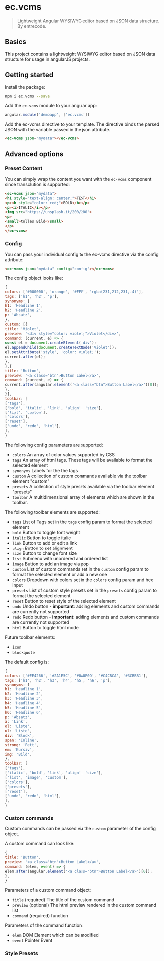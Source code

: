 # ec.vcms 

> Lightweight Angular WYSIWYG editor based on JSON data structure. By entrecode.


## Basics

This project contains a lightweight WYSIWYG editor based on JSON data structure for usage in angularJS projects.

## Getting started

Install the package:

```sh
npm i ec.vcms --save
```

Add the `ec.vcms` module to your angular app:

```js
angular.module('demoapp', ['ec.vcms'])
```

Add the ec-vcms directive to your template. The directive binds the parsed JSON with the variable passed in the json attribute.

```html
<ec-vcms json="mydata"></ec-vcms>
```

## Advanced options
### Preset Content

You can simply wrap the content you want with the `ec-vcms` component since transclution is supported:

```html
<ec-vcms json="mydata">
<h1 style="text-align: center;">TEST</h1>
<p><b style="color: red;">BOLD</b></p>
<p><i>ITALIC</i></p>
<img src="https://unsplash.it/200/200">
<p>
<small>tolles Bild</small>
</p>
</ec-vcms>
```

### Config

You can pass your individual config to the ec-vcms directive via the config attribute:

```html
<ec-vcms json="mydata" config="config"></ec-vcms>
```

The config object looks like:

```js
{
colors: ['#000000', 'orange', '#FFF', 'rgba(231,212,231,.4)'],
tags: ['h1', 'h2', 'p'],
synonyms: {
h1: 'Headline 1',
h2: 'Headline 2',
p: 'Absatz',
},
custom: [{
title: 'Violet',
preview: '<div style="color: violet;">Violet</div>',
command: (current, e) => {
const el = document.createElement('div');
el.appendChild(document.createTextNode('Violet'));
el.setAttribute('style', 'color: violet;');
current.after(el);
},
},{
title: 'Button',
preview: '<a class="btn">Button Label</a>',
command: (current, e) => {
current.after(angular.element('<a class="btn">Button Label</a>')[0]);
},
}],
toolbar: [
['tags'],
['bold', 'italic', 'link', 'align', 'size'],
['list', 'custom'],
['colors'],
['reset'],
['undo', 'redo', 'html'],
],
}
```

The following config parameters are supported:

* `colors` An array of color values supported by CSS
* `tags` An array of html tags. These tags will be available to format the selected element
* `synonyms` Labels for the the tags
* `custom` A collection of custom commands available via the toolbar element "custom"
* `presets` A collection of style presets available via the toolbar element "presets"
* `toolbar` A multidimensional array of elements which are shown in the toolbar.

The following toolbar elements are supported:

* `tags` List of Tags set in the `tags` config param to format the selected element
* `bold` Button to toggle font weight
* `italic` Button to toggle italic
* `link` Button to add or edit a link
* `align` Button to set alignment
* `size` Button to change font size
* `list` Submenu with unordered and ordered list
* `image` Button to add an image via pop
* `custom` List of custom commands set in the `custom` config param to format the selected element or add a new one
* `colors` Dropdown with colors set in the `colors` config param and hex input
* `presets` List of custom style presets set in the `presets` config param to format the selected element
* `reset` Button to reset style of the selected element
* `undo` Undo button - **important**: adding elements and custom commands are currently not supported
* `redo` Redo button - **important**: adding elements and custom commands are currently not supported
* `html` Button to toggle html mode

Future toolbar elements:

* `icon`
* `blockquote`

The default config is:

```js
{
colors: ['#EE4266', '#2A1E5C', '#0A0F0D', '#C4CBCA', '#3CBBB1'],
tags: ['h1', 'h2', 'h3', 'h4', 'h5', 'h6', 'p'],
synonyms: {
h1: 'Headline 1',
h2: 'Headline 2',
h3: 'Headline 3',
h4: 'Headline 4',
h5: 'Headline 5',
h6: 'Headline 6',
p: 'Absatz',
a: 'Link',
ol: 'Liste',
ul: 'Liste',
div: 'Block',
span: 'Inline',
strong: 'Fett',
em: 'Kursiv',
img: 'Bild',
},
toolbar: [
['tags'],
['italic', 'bold', 'link', 'align', 'size'],
['list', 'image', 'custom'],
['colors'],
['presets'],
['reset'],
['undo', 'redo', 'html'],
],
}
```

### Custom commands

Custom commands can be passed via the `custom` parameter of the config object.

A custom command can look like:

```js
{
title: 'Button',
preview: '<a class="btn">Button Label</a>',
command: (elem, event) => {
elem.after(angular.element('<a class="btn">Button Label</a>')[0]);
},
}
```
Parameters of a custom command object:

* `title` (required) The title of the custom command
* `preview` (optional) The html preview rendered in the custom command list
* `command` (required) function

Parameters of the command function:

* `elem` DOM Element which can be modified
* `event` Pointer Event



### Style Presets
